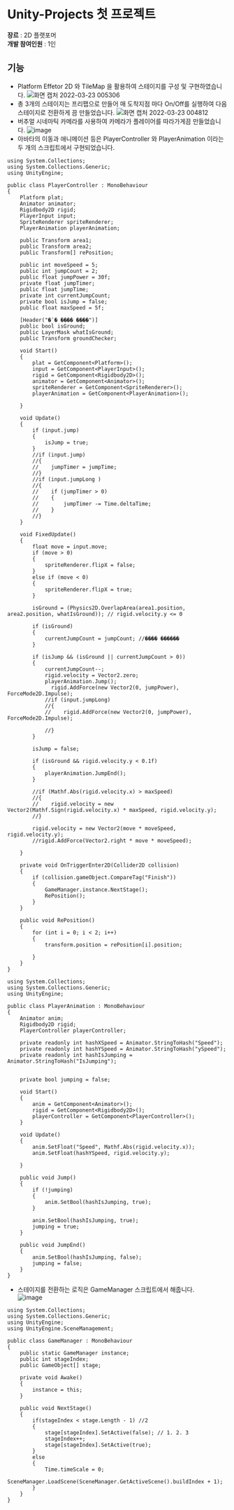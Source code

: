 # Unity-Projects 첫 프로젝트

**장르** : 2D 플랫포머  
**개발 참여인원** : 1인


## 기능
- Platform Effetor 2D 와 TileMap 을 활용하여 스테이지를 구성 및 구현하였습니다.
![화면 캡처 2022-03-23 005306](https://user-images.githubusercontent.com/71419212/159523037-e2ec1629-7606-40e4-9553-cb4b841c62e4.png)
- 총 3개의 스테이지는 프리팹으로 만들어 매 도착지점 마다 On/Off를 실행하여 다음 스테이지로 전환하게 끔 만들었습니다.
![화면 캡처 2022-03-23 004812](https://user-images.githubusercontent.com/71419212/159522816-443b16c4-1a37-46ce-b4d7-c9d78f672bfb.png)
- 버추얼 시네마틱 카메라를 사용하여 카메라가 플레이어를 따라가게끔 만들었습니다.
![image](https://user-images.githubusercontent.com/71419212/159523343-884ff72f-7ba3-4a2a-9b87-4eea8b99702b.png)
- 아바타의 이동과 애니메이션 등은 PlayerController 와 PlayerAnimation 이라는 두 개의 스크립트에서 구현되었습니다.
```
using System.Collections;
using System.Collections.Generic;
using UnityEngine;

public class PlayerController : MonoBehaviour
{
    Platform plat;
    Animator animator;
    Rigidbody2D rigid;
    PlayerInput input;
    SpriteRenderer spriteRenderer;
    PlayerAnimation playerAnimation;

    public Transform area1;
    public Transform area2;
    public Transform[] rePosition;

    public int moveSpeed = 5;
    public int jumpCount = 2;
    public float jumpPower = 30f;
    private float jumpTimer;
    public float jumpTime;
    private int currentJumpCount;
    private bool isJump = false;
    public float maxSpeed = 5f;
   
    [Header("�ٴ� ���� ����")]
    public bool isGround;
    public LayerMask whatIsGround;
    public Transform groundChecker;

    void Start()
    {
        plat = GetComponent<Platform>();
        input = GetComponent<PlayerInput>();
        rigid = GetComponent<Rigidbody2D>();
        animator = GetComponent<Animator>();
        spriteRenderer = GetComponent<SpriteRenderer>();
        playerAnimation = GetComponent<PlayerAnimation>();
        
    }

    void Update()
    {
        if (input.jump)
        {
            isJump = true;
        }
        //if (input.jump)
        //{
        //    jumpTimer = jumpTime;
        //}
        //if (input.jumpLong )
        //{
        //    if (jumpTimer > 0)
        //    {
        //        jumpTimer -= Time.deltaTime;
        //    }
        //}
    }

    void FixedUpdate()
    {
        float move = input.move;
        if (move > 0)
        {
            spriteRenderer.flipX = false;
        }
        else if (move < 0)
        {
            spriteRenderer.flipX = true;
        }

        isGround = (Physics2D.OverlapArea(area1.position, area2.position, whatIsGround)); // rigid.velocity.y <= 0

        if (isGround)
        {
            currentJumpCount = jumpCount; //���� ������
        }

        if (isJump && (isGround || currentJumpCount > 0))
        {
            currentJumpCount--;
            rigid.velocity = Vector2.zero;
            playerAnimation.Jump();
              rigid.AddForce(new Vector2(0, jumpPower), ForceMode2D.Impulse);
            //if (input.jumpLong)
            //{
            //    rigid.AddForce(new Vector2(0, jumpPower), ForceMode2D.Impulse);

            //}
        }

        isJump = false;

        if (isGround && rigid.velocity.y < 0.1f)
        {
            playerAnimation.JumpEnd();
        }

        //if (Mathf.Abs(rigid.velocity.x) > maxSpeed)
        //{
        //    rigid.velocity = new Vector2(Mathf.Sign(rigid.velocity.x) * maxSpeed, rigid.velocity.y);
        //}

        rigid.velocity = new Vector2(move * moveSpeed, rigid.velocity.y);
        //rigid.AddForce(Vector2.right * move * moveSpeed);
        
    }

    private void OnTriggerEnter2D(Collider2D collision)
    {
        if (collision.gameObject.CompareTag("Finish"))
        {
            GameManager.instance.NextStage();
            RePosition();
        }
    }

    public void RePosition()
    {
        for (int i = 0; i < 2; i++)
        {
            transform.position = rePosition[i].position;
            
        }
    }
}

```
```
using System.Collections;
using System.Collections.Generic;
using UnityEngine;

public class PlayerAnimation : MonoBehaviour
{
    Animator anim;
    Rigidbody2D rigid;
    PlayerController playerController;

    private readonly int hashXSpeed = Animator.StringToHash("Speed");
    private readonly int hashYSpeed = Animator.StringToHash("ySpeed");
    private readonly int hashIsJumping = Animator.StringToHash("IsJumping");
    

    private bool jumping = false;

    void Start()
    {
        anim = GetComponent<Animator>();
        rigid = GetComponent<Rigidbody2D>();
        playerController = GetComponent<PlayerController>();
    }

    void Update()
    {
        anim.SetFloat("Speed", Mathf.Abs(rigid.velocity.x));
        anim.SetFloat(hashYSpeed, rigid.velocity.y);
       
    }

    public void Jump()
    {
        if (!jumping)
        {
            anim.SetBool(hashIsJumping, true);
        }

        anim.SetBool(hashIsJumping, true);
        jumping = true;
    }

    public void JumpEnd()
    {
        anim.SetBool(hashIsJumping, false);
        jumping = false;
    }
}
```
- 스테이지를 전환하는 로직은 GameManager 스크립트에서 해줍니다.  
![image](https://user-images.githubusercontent.com/71419212/159523840-c3bec999-0603-4787-b900-9331cdf52d01.png)
```
using System.Collections;
using System.Collections.Generic;
using UnityEngine;
using UnityEngine.SceneManagement;

public class GameManager : MonoBehaviour
{
    public static GameManager instance;
    public int stageIndex;
    public GameObject[] stage;

    private void Awake()
    {
        instance = this;
    }

    public void NextStage()
    {
        if(stageIndex < stage.Length - 1) //2
        {
            stage[stageIndex].SetActive(false); // 1. 2. 3
            stageIndex++;
            stage[stageIndex].SetActive(true);
        }
        else
        {
            Time.timeScale = 0;
            SceneManager.LoadScene(SceneManager.GetActiveScene().buildIndex + 1);
        }
    }
}
```


